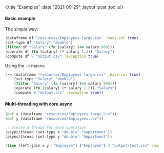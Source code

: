 {:title "Examples" 
:date "2021-09-29"
:layout :post
:toc :ul}

#### Basic example

The simple way:
```clojure
(dataframe df "resources/Employees-large.csv" :have-col true)
(set-type df "Salary" "double")
(filter df "Salary" (fn [salary] (<= salary 800)))
(operate df (fn [salary] (* salary 1.2)) "Salary")
(compute df 8 "output.csv" :exception true)
```

Using the `->` macro:
```clojure
(-> (dataframe "resources/Employees-large.csv" :have-col true)
    (set-type "Salary" "double")
    (filter "Salary" (fn [salary] (<= salary 800)))
    (operate (fn [salary] (* salary 1.2)) "Salary")
    (compute 8 "output.csv" :exception true))
```

#### Multi-threading with core.async

```clojure
(def x (dataframe "resources/Employees-large.csv"))
(def y (dataframe "resources/Employees.csv"))

;; create a thread for each operation
(async/thread (set-type x "double" "Department"))
(async/thread (set-type y "double" "Department"))

(time (left-join x y ["Employee"] ["Employee"] 4 "output/test.csv" :exception false))
```
